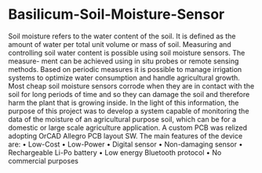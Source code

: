 # Basilicum-Soil-Moisture-Sensor
Soil moisture refers to the water content of the soil. It is defined as the amount of water per total unit volume or mass of soil. Measuring and controlling soil water content is possible using soil moisture sensors. The measure-
ment can be achieved using in situ probes or remote sensing methods. Based on periodic measures it is possible to manage irrigation systems to optimize water consumption and handle agricultural growth. Most cheap soil moisture sensors corrode when they are in contact with the soil for long periods of time and so they can damage the soil and therefore harm the plant that is growing inside.
In the light of this information, the purpose of this project was to develop a system capable of monitoring the data of the moisture of an agricultural purpose soil, which can be for a domestic or large scale agriculture application. A custom PCB was relized adopting OrCAD Allegro PCB layout SW.
The main features of the device are: • Low-Cost • Low-Power • Digital sensor • Non-damaging sensor • Rechargeable Li-Po battery • Low energy Bluetooth protocol
• No commercial purposes
